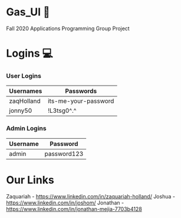 # Gas_UI :high_brightness:
Fall 2020 Applications Programming Group Project

# Logins :computer:

### User Logins
Usernames | Passwords
----------|-----------
zaqHolland | its-me-your-password
jonny50 | !L3tsg0^.^

### Admin Logins
Username | Password
---------|---------
admin | password123


# Our Links
Zaquariah - https://www.linkedin.com/in/zaquariah-holland/
Joshua - https://www.linkedin.com/in/joshom/
Jonathan - https://www.linkedin.com/in/jonathan-mejia-7703b4128
